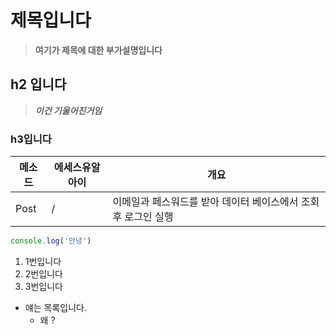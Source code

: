 # 제목입니다
> **여기가 제목에 대한 부가설명입니다**

## h2 입니다
> ***이건 기울어진거임***
### h3입니다

|메소드|에세스유알아이|개요|
|-------|-------------|------------------------------------------|
|Post|/|이메일과 페스워드를 받아 데이터 베이스에서 조회 후 로그인 실행|


```javascript
console.log('안녕')
```

1. 1번입니다
2. 2번입니다
5. 3번입니다

- 얘는 목록입니다.
  - 왜 ? 
